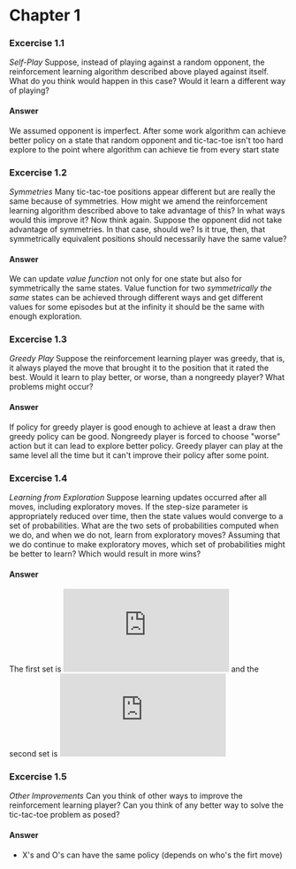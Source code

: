 # Chapter 1
### Excercise 1.1
*Self-Play* Suppose, instead of playing against a random
opponent, the reinforcement learning algorithm described above played against
itself. What do you think would happen in this case? Would it learn a different
way of playing?
#### Answer
We assumed opponent is imperfect. After some work algorithm can achieve better policy on a state that random opponent and tic-tac-toe isn't too hard explore to the point where algorithm can achieve tie from every start state

### Excercise 1.2
*Symmetries* Many tic-tac-toe positions appear different but
are really the same because of symmetries. How might we amend the reinforcement learning algorithm described above to take advantage of this? In what
ways would this improve it? Now think again. Suppose the opponent did not
take advantage of symmetries. In that case, should we? Is it true, then, that
symmetrically equivalent positions should necessarily have the same value?
#### Answer
We can update *value function* not only for one state but also for symmetrically the same states.
Value function for two *symmetrically the same* states can be achieved through different ways and get different values for some episodes but at the infinity it should be the same with enough exploration.

### Excercise 1.3
*Greedy Play* Suppose the reinforcement learning player was
greedy, that is, it always played the move that brought it to the position that
it rated the best. Would it learn to play better, or worse, than a nongreedy
player? What problems might occur?
#### Answer
If policy for greedy player is good enough to achieve at least a draw then greedy policy can be good.
Nongreedy player is forced to choose "worse" action but it can lead to explore better policy.
Greedy player can play at the same level all the time but it can't improve their policy after some point.

### Excercise 1.4
*Learning from Exploration* Suppose learning updates occurred
after all moves, including exploratory moves. If the step-size parameter is
appropriately reduced over time, then the state values would converge to a
set of probabilities. What are the two sets of probabilities computed when we
do, and when we do not, learn from exploratory moves? Assuming that we
do continue to make exploratory moves, which set of probabilities might be
better to learn? Which would result in more wins?
#### Answer
The first set is ![equation](https://latex.codecogs.com/gif.latex?%5Cleft%5C%7B0%2C%201%5Cright%5C%7D) and the second set is ![equation](https://latex.codecogs.com/svg.latex?%5Cleft%5C%7B%5Cfrac%7B%5Cepsilon%7D%7B%7CS%7C%7D%2C%201-%5Cepsilon%5Cright%5C%7D)

### Excercise 1.5
*Other Improvements* Can you think of other ways to improve
the reinforcement learning player? Can you think of any better way to solve
the tic-tac-toe problem as posed?
#### Answer
* X's and O's can have the same policy (depends on who's the firt move)
